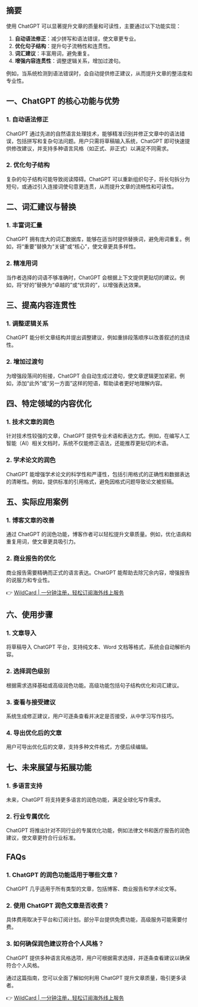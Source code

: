 ## 摘要

使用 ChatGPT 可以显著提升文章的质量和可读性，主要通过以下功能实现：

1. **自动语法修正**：减少拼写和语法错误，使文章更专业。
2. **优化句子结构**：提升句子流畅性和连贯性。
3. **词汇建议**：丰富用词，避免重复。
4. **增强内容连贯性**：调整逻辑关系，增加过渡句。

例如，当系统检测到语法错误时，会自动提供修正建议，从而提升文章的整洁度和专业性。

## 一、ChatGPT 的核心功能与优势

### 1. 自动语法修正

ChatGPT 通过先进的自然语言处理技术，能够精准识别并修正文章中的语法错误，包括拼写和复杂句法问题。用户只需将草稿输入系统，ChatGPT 即可快速提供修改建议，并支持多种语言风格（如正式、非正式）以满足不同需求。

### 2. 优化句子结构

复杂的句子结构可能导致阅读障碍。ChatGPT 可以重新组织句子，将长句拆分为短句，或通过引入连接词使句意更连贯，从而提升文章的流畅性和可读性。

## 二、词汇建议与替换

### 1. 丰富词汇量

ChatGPT 拥有庞大的词汇数据库，能够在适当时提供替换词，避免用词重复。例如，将“重要”替换为“关键”或“核心”，使文章更具多样性。

### 2. 精准用词

当作者选择的词语不够准确时，ChatGPT 会根据上下文提供更贴切的建议。例如，将“好的”替换为“卓越的”或“优异的”，以增强表达效果。

## 三、提高内容连贯性

### 1. 调整逻辑关系

ChatGPT 能分析文章结构并提出调整建议，例如重排段落顺序以改善叙述的连续性。

### 2. 增加过渡句

为增强段落间的衔接，ChatGPT 会自动生成过渡句，使文章逻辑更加紧密。例如，添加“此外”或“另一方面”这样的短语，帮助读者更好地理解内容。

## 四、特定领域的内容优化

### 1. 技术文章的润色

针对技术性较强的文章，ChatGPT 提供专业术语和表达方式。例如，在编写人工智能（AI）相关文档时，系统不仅能修正语法，还能推荐更贴切的术语。

### 2. 学术论文的润色

ChatGPT 能增强学术论文的科学性和严谨性，包括引用格式的正确性和数据表达的清晰性。例如，提供标准的引用格式，避免因格式问题导致论文被拒稿。

## 五、实际应用案例

### 1. 博客文章的改善

通过 ChatGPT 的润色功能，博客作者可以轻松提升文章质量。例如，优化语病和重复用词，使文章更具吸引力。

### 2. 商业报告的优化

商业报告需要精确而正式的语言表达。ChatGPT 能帮助去除冗余内容，增强报告的说服力和专业性。

👉 [WildCard | 一分钟注册，轻松订阅海外线上服务](https://bit.ly/bewildcard)

## 六、使用步骤

### 1. 文章导入

将草稿导入 ChatGPT 平台，支持纯文本、Word 文档等格式，系统会自动解析内容。

### 2. 选择润色级别

根据需求选择基础或高级润色功能。高级功能包括句子结构优化和词汇建议。

### 3. 查看与接受建议

系统生成修正建议，用户可逐条查看并决定是否接受，从中学习写作技巧。

### 4. 导出优化后的文章

用户可导出优化后的文章，支持多种文件格式，方便后续编辑。

## 七、未来展望与拓展功能

### 1. 多语言支持

未来，ChatGPT 将支持更多语言的润色功能，满足全球化写作需求。

### 2. 行业专属优化

ChatGPT 将推出针对不同行业的专属优化功能，例如法律文书和医疗报告的润色建议，使文章更符合行业标准。

## FAQs

### 1. ChatGPT 的润色功能适用于哪些文章？

ChatGPT 几乎适用于所有类型的文章，包括博客、商业报告和学术论文等。

### 2. 使用 ChatGPT 润色文章是否收费？

具体费用取决于平台和订阅计划。部分平台提供免费功能，高级服务可能需要付费。

### 3. 如何确保润色建议符合个人风格？

ChatGPT 提供多种语言风格选项，用户可根据需求选择，并逐条查看建议以确保符合个人风格。

通过这篇指南，您可以全面了解如何利用 ChatGPT 提升文章质量，吸引更多读者。

👉 [WildCard | 一分钟注册，轻松订阅海外线上服务](https://bit.ly/bewildcard)